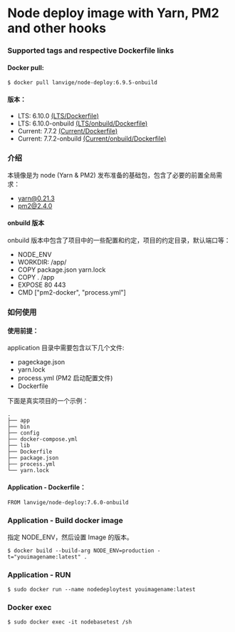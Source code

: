 # Node deploy image with Yarn, PM2 and other hooks


### Supported tags and respective Dockerfile links


#### Docker pull:

```
$ docker pull lanvige/node-deploy:6.9.5-onbuild
```


#### 版本：

- LTS: 6.10.0 [(LTS/Dockerfile)](https://github.com/lanvige/docker-node-deploy/blob/master/lts/Dockerfile)
- LTS: 6.10.0-onbuild [(LTS/onbuild/Dockerfile)](https://github.com/lanvige/docker-node-deploy/blob/master/lts/onbuild/Dockerfile)
- Current: 7.7.2 [(Current/Dockerfile)](https://github.com/lanvige/docker-node-deploy/blob/master/current/Dockerfile)
- Current: 7.7.2-onbuild [(Current/onbuild/Dockerfile)](https://github.com/lanvige/docker-node-deploy/blob/master/current/onbuild/Dockerfile)


### 介绍

本镜像是为 node (Yarn & PM2) 发布准备的基础包，包含了必要的前置全局需求：

- yarn@0.21.3
- pm2@2.4.0


#### onbuild 版本

onbuild 版本中包含了项目中的一些配置和约定，项目的约定目录，默认端口等：

- NODE_ENV
- WORKDIR: /app/
- COPY package.json yarn.lock
- COPY . /app
- EXPOSE 80 443
- CMD ["pm2-docker", "process.yml"]



### 如何使用

#### 使用前提：

application 目录中需要包含以下几个文件:

- pageckage.json
- yarn.lock
- process.yml (PM2 启动配置文件)
- Dockerfile


下面是真实项目的一个示例：

```
.
├── app
├── bin
├── config
├── docker-compose.yml
├── lib
├── Dockerfile
├── package.json
├── process.yml
└── yarn.lock
```


#### Application - Dockerfile：

```
FROM lanvige/node-deploy:7.6.0-onbuild
```


### Application - Build docker image

指定 NODE_ENV，然后设置 Image 的版本。

```
$ docker build --build-arg NODE_ENV=production -t="youimagename:latest" .
```


### Application - RUN

```
$ sudo docker run --name nodedeploytest youimagename:latest
```


### Docker exec
```
$ sudo docker exec -it nodebasetest /sh
```
